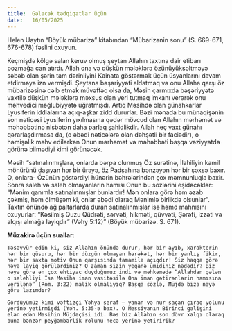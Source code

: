 ```yaml
---
title:  Gələcək tədqiqatlar üçün
date:   16/05/2025
---
```


Helen Uaytın “Böyük mübarizə” kitabından “Mübarizənin sonu” (S. 669-671, 676-678) fəslini oxuyun.

Keçmişdə kölgə salan keruv olmuş şeytan Allahın taxtına dair etibarı pozmağa can atırdı. Allah ona və düşkün mələklərə özünüyüksəltməyə səbəb olan şərin tam dərinliyini Kainata göstərmək üçün üsyanlarını davam etdirməyə izn vermişdi. Şeytana bəşəriyyəti aldatmaq və onu Allaha qarşı öz mübarizəsinə cəlb etmək müvəffəq olsa da, Məsih çarmıxda bəşəriyyətə vaxtilə düşkün mələklərə məxsus olan yeri tutmaq imkanı verərək onu məhvedici məğlubiyyətə uğratmışdı. Artıq Məsihdə olan günahkarlar Lyusiferin iddialarına açıq-aşkar zidd dururlar. Bəzi mənada bu münaqişənin son nəticəsi Lyusiferin yıxılmasına qədər mövcud olan Allahın mərhəmət və məhəbbətinə nisbətən daha parlaq şahidlikdir. Allah heç vaxt günahı qərarlaşdırmasa da, (o əbədi nəticələrə olan dəhşətli bir faciədir), o həmişəlik məhv edilərkən Onun mərhəmət və məhəbbəti başqa vəziyyətdə görünə bilmədiyi kimi görünəcək.

Məsih “satınalınmışlara, onlarda bərpa olunmuş Öz surətinə, İlahiliyin kamil möhürünü daşıyan hər bir ürəyə, öz Padşahına bənzəyən hər bir şəxsə baxır. O, onlara- Özünün göstərdiyi hünərin bəhrələrindən çox məmnunluqla baxir. Sonra saleh və saleh olmayanların hamısı Onun bu sözlərini eşidəcəklər: “Mənim qanımla satınalınmışlar bunlardır! Mən onlara görə həm əzab çəkmiş, həm ölmüşəm ki, onlar əbədi olaraq Mənimlə birlikdə olsunlar”. Taxtın önündə ağ paltarlarda duran satınalınmışlar isə həmd mahnısını oxuyurlar: “Kəsilmiş Quzu Qüdrəti, sərvəti, hikməti, qüvvəti, Şərəfi, izzəti və alqışı almağa layiqdir” (Vəhy 5:12)” (Böyük mübarizə. S. 671).

**Müzakirə üçün suallar:**

`Təsəvvür edin ki, siz Allahın önündə durur, hər bir ayıb, xarakterin hər bir qüsuru, hər bir düzgün olmayan hərəkət, hər bir yanlış fikir, hər bir saxta motiv Onun qarşısında tamamilə açıqdır! Siz haqqa görə nəyə layiq görülərdiniz? O zaman sizin yeganə ümidiniz nədədir? Biz nəyə görə ən çox ehtiyac duyduğumuz indi və məhkəmədə “Allahdan gələn o salehliyi İsa Məsihə iman vasitəsilə Ona iman gətirənlərin hamısına verilənə” (Rom. 3:22) malik olmalıyıq? Başqa sözlə, Müjdə bizə nəyə görə lazımdır?`

`Gördüyümüz kimi vəftizçi Yəhya seraf – yanan və nur saçan çıraq yolunu yerinə yetirmişdi (Yəh. 5:35-ə bax). O Messiyanın Birinci gəlişini elan edən Məsihin Müjdəçisi idi. Bəs biz Allahın son dövr xalqı olaraq buna bənzər peyğəmbərlik rolunu necə yerinə yetiririk?`
